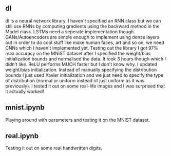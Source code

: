 ## dl

dl is a neural network library. I haven't specified an RNN class but we can still use RNNs by computing gradients using the backward method in the Model class. LSTMs need a seperate implementation though. GANs/Autoencoders are simple enough to implement using dense layers but in order to do cool stuff like make human faces, art and so on, we need CNNs which I haven't implemented yet. Testing out the library I got 97% max accuracy on the MNIST dataset after I specified the weight/bias initialization bounds and normalised the data. It took 3 hours though which I didn't like. ReLU performs MUCH faster but I don't know why. I updated weight/bias initialization. Instead of manually specifying the distribution bounds I just used Xavier initialization and we just need to specify the type of distribution (normal or uniform instead of just uniform as it was previously). I tested it out on some real-life images and I was surprised that it actually worked!

## mnist.ipynb

Playing around with parameters and testing it on the MNIST dataset.

## real.ipynb

Testing it out on some real handwritten digits.
